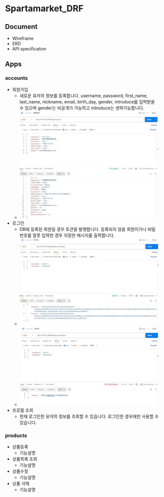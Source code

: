 # Spartamarket_DRF

## Document
- Wireframe
- ERD
- API specification
## Apps
### accounts
- 회원가입
    - 새로운 유저의 정보를 등록합니다. username, password, first_name, last_name, nickname, email, birth_day, gender, introduce를 입력받을 수 있으며 gender는 비공개가 가능하고 introduce는 생략가능합니다.
    - ![회원가입](postman/signup.JPG)
- 로그인
    - DB에 등록된 회원일 경우 토큰을 발행합니다. 등록되지 않을 회원이거나 비밀번호를 잘못 입력한 경우 지정한 메시지를 출력합니다.
    - ![로그인 성공](postman/login_success.JPG)
    - ![로그인 실패](postman/login_failure.JPG)
- 프로필 조회
    - 현재 로그인한 유저의 정보를 조회할 수 있습니다. 로그인한 경우에만 사용할 수 있습니다.
### products
- 상품등록
    - 기능설명
- 상품목록 조회
    - 기능설명
- 상품수정
    - 기능설명
- 상품 삭제
    - 기능설명
